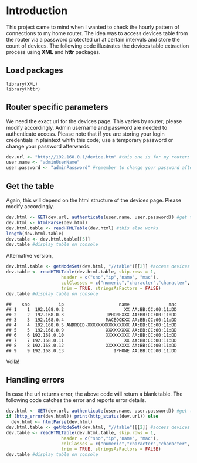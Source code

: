 # Introduction

This project came to mind when I wanted to check the hourly pattern of connections to my home router. The idea was to access devices table from the router via a password protected url at certain intervals and store the count of devices. The following code illustrates the devices table extraction process using **XML** and **httr** packages.

## Load packages

```{r warning=FALSE}
library(XML)
library(httr)
```

## Router specific parameters

We need the exact url for the devices page. This varies by router; please modify accordingly. Admin username and password are needed to authenticate access. Please note that if you are storing your login credentials in plaintext whith this code; use a temporary password or change your password afterwards.

```R
dev.url <- "http://192.168.0.1/device.htm" #this one is for my router; modify accordingly
user.name <- "adminUserName"
user.password <- "adminPassword" #remember to change your password afterwards
```

## Get the table

Again, this will depend on the html structure of the devices page. Please modify accordingly.

```R
dev.html <- GET(dev.url, authenticate(user.name, user.password)) #get the html
dev.html <- htmlParse(dev.html)
dev.html.table <- readHTMLTable(dev.html) #this also works
length(dev.html.table)
dev.table <- dev.html.table[[5]]
dev.table #display table on console
```

Alternative version,

```R
dev.html.table <- getNodeSet(dev.html, "//table")[[2]] #access devices table
dev.table <- readHTMLTable(dev.html.table, skip.rows = 1,
                     header = c("sno","ip","name", "mac"),
                     colClasses = c("numeric","character","character", "character"),
                     trim = TRUE, stringsAsFactors = FALSE)
dev.table #display table on console
```

```
##    sno           ip                     name               mac
## 1    1  192.168.0.2                       XX AA:BB:CC:00:11:DD
## 2    2  192.168.0.3                IPHONEXXX AA:BB:CC:00:11:DD
## 3    3  192.168.0.4                MACBOOKXX AA:BB:CC:00:11:DD
## 4    4  192.168.0.5 ANDROID-XXXXXXXXXXXXXXXX AA:BB:CC:00:11:DD
## 5    5  192.168.0.9                XXXXXXXXX AA:BB:CC:00:11:DD
## 6    6 192.168.0.10                XXXXXXXXX AA:BB:CC:00:11:DD
## 7    7 192.168.0.11                       XX AA:BB:CC:00:11:DD
## 8    8 192.168.0.12                XXXXXXXXX AA:BB:CC:00:11:DD
## 9    9 192.168.0.13                   IPHONE AA:BB:CC:00:11:DD
```

Voilà!

## Handling errors

In case the url returns error, the above code will return a blank table. The following code catches the error and reports error details.

```R
dev.html <- GET(dev.url, authenticate(user.name, user.password)) #get the html
if (http_error(dev.html)) print(http_status(dev.url)) else
  dev.html <- htmlParse(dev.html)
dev.html.table <- getNodeSet(dev.html, "//table")[[2]] #access devices table
dev.table <- readHTMLTable(dev.html.table, skip.rows = 1,
                     header = c("sno","ip","name", "mac"),
                     colClasses = c("numeric","character","character", "character"),
                     trim = TRUE, stringsAsFactors = FALSE)
dev.table #display table on console
```
